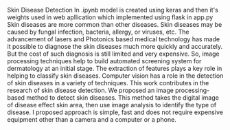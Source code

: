 Skin Disease Detection
In .ipynb model is created using keras and then it's weights used in web apllication which implemented using flask in app.py Skin diseases are more common than other diseases. Skin diseases may be caused by fungal infection, bacteria, allergy, or viruses, etc. The advancement of lasers and Photonics based medical technology has made it possible to diagnose the skin diseases much more quickly and accurately. But the cost of such diagnosis is still limited and very expensive. So, image processing techniques help to build automated screening system for dermatology at an initial stage. The extraction of features plays a key role in helping to classify skin diseases. Computer vision has a role in the detection of skin diseases in a variety of techniques. This work contributes in the research of skin disease detection. We proposed an image processing-based method to detect skin diseases. This method takes the digital image of disease effect skin area, then use image analysis to identify the type of disease. I proposed approach is simple, fast and does not require expensive equipment other than a camera and a computer or a phone.
